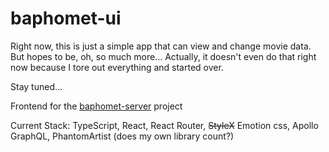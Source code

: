 # baphomet-ui

Right now, this is just a simple app that can view and change movie data. But hopes to be, oh, so much more... Actually, it doesn't even do that right now because I tore out everything and started over.

Stay tuned...

Frontend for the [baphomet-server](https://github.com/collinlucke/baphomet-server) project

Current Stack: TypeScript, React, React Router, ~~StyleX~~ Emotion css, Apollo GraphQL, PhantomArtist (does my own
library count?)
